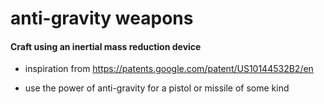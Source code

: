 # anti-gravity weapons

#### Craft using an inertial mass reduction device  

- inspiration from https://patents.google.com/patent/US10144532B2/en

- use the power of anti-gravity for a pistol or missile of some kind


